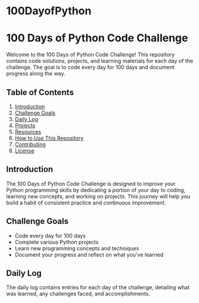 # 100DayofPython
# 100 Days of Python Code Challenge

Welcome to the 100 Days of Python Code Challenge! This repository contains code solutions, projects, and learning materials for each day of the challenge. The goal is to code every day for 100 days and document progress along the way.

## Table of Contents
1. [Introduction](#introduction)
2. [Challenge Goals](#challenge-goals)
3. [Daily Log](#daily-log)
4. [Projects](#projects)
5. [Resources](#resources)
6. [How to Use This Repository](#how-to-use-this-repository)
7. [Contributing](#contributing)
8. [License](#license)

## Introduction
The 100 Days of Python Code Challenge is designed to improve your Python programming skills by dedicating a portion of your day to coding, learning new concepts, and working on projects. This journey will help you build a habit of consistent practice and continuous improvement.

## Challenge Goals
- Code every day for 100 days
- Complete various Python projects
- Learn new programming concepts and techniques
- Document your progress and reflect on what you've learned

## Daily Log
The daily log contains entries for each day of the challenge, detailing what was learned, any challenges faced, and accomplishments. 


